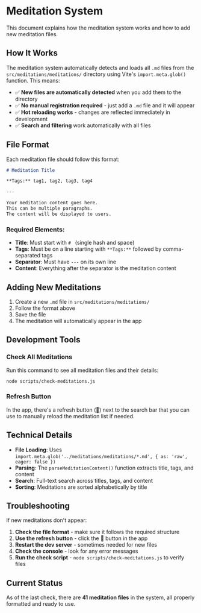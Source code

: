 # Meditation System

This document explains how the meditation system works and how to add new meditation files.

## How It Works

The meditation system automatically detects and loads all `.md` files from the `src/meditations/meditations/` directory using Vite's `import.meta.glob()` function. This means:

- ✅ **New files are automatically detected** when you add them to the directory
- ✅ **No manual registration required** - just add a `.md` file and it will appear
- ✅ **Hot reloading works** - changes are reflected immediately in development
- ✅ **Search and filtering** work automatically with all files

## File Format

Each meditation file should follow this format:

```markdown
# Meditation Title

**Tags:** tag1, tag2, tag3, tag4

---

Your meditation content goes here.
This can be multiple paragraphs.
The content will be displayed to users.
```

### Required Elements:
- **Title**: Must start with `# ` (single hash and space)
- **Tags**: Must be on a line starting with `**Tags:**` followed by comma-separated tags
- **Separator**: Must have `---` on its own line
- **Content**: Everything after the separator is the meditation content

## Adding New Meditations

1. Create a new `.md` file in `src/meditations/meditations/`
2. Follow the format above
3. Save the file
4. The meditation will automatically appear in the app

## Development Tools

### Check All Meditations
Run this command to see all meditation files and their details:

```bash
node scripts/check-meditations.js
```

### Refresh Button
In the app, there's a refresh button (🔄) next to the search bar that you can use to manually reload the meditation list if needed.

## Technical Details

- **File Loading**: Uses `import.meta.glob('../meditations/meditations/*.md', { as: 'raw', eager: false })`
- **Parsing**: The `parseMeditationContent()` function extracts title, tags, and content
- **Search**: Full-text search across titles, tags, and content
- **Sorting**: Meditations are sorted alphabetically by title

## Troubleshooting

If new meditations don't appear:

1. **Check the file format** - make sure it follows the required structure
2. **Use the refresh button** - click the 🔄 button in the app
3. **Restart the dev server** - sometimes needed for new files
4. **Check the console** - look for any error messages
5. **Run the check script** - `node scripts/check-meditations.js` to verify files

## Current Status

As of the last check, there are **41 meditation files** in the system, all properly formatted and ready to use.

